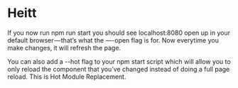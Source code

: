 # Heitt

If you now run npm run start you should see localhost:8080 open up in your default browser — that’s what the —-open flag is for. Now everytime you make changes, it will refresh the page.

You can also add a --hot flag to your npm start script which will allow you to only reload the component that you’ve changed instead of doing a full page reload. This is Hot Module Replacement.

